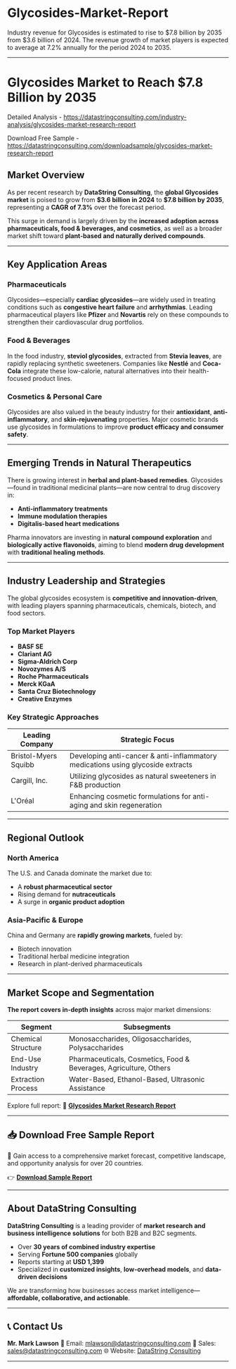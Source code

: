 # Glycosides-Market-Report

Industry revenue for Glycosides is estimated to rise to $7.8 billion by 2035 from $3.6 billion of 2024. The revenue growth of market players is expected to average at 7.2% annually for the period 2024 to 2035.

---

# **Glycosides Market to Reach \$7.8 Billion by 2035**

Detailed Analysis - https://datastringconsulting.com/industry-analysis/glycosides-market-research-report

Download Free Sample - https://datastringconsulting.com/downloadsample/glycosides-market-research-report

## **Market Overview**

As per recent research by **DataString Consulting**, the **global Glycosides market** is poised to grow from **\$3.6 billion in 2024** to **\$7.8 billion by 2035**, representing a **CAGR of 7.3%** over the forecast period.

This surge in demand is largely driven by the **increased adoption across pharmaceuticals, food & beverages, and cosmetics**, as well as a broader market shift toward **plant-based and naturally derived compounds**.

---

## **Key Application Areas**

### **Pharmaceuticals**

Glycosides—especially **cardiac glycosides**—are widely used in treating conditions such as **congestive heart failure** and **arrhythmias**. Leading pharmaceutical players like **Pfizer** and **Novartis** rely on these compounds to strengthen their cardiovascular drug portfolios.

### **Food & Beverages**

In the food industry, **steviol glycosides**, extracted from **Stevia leaves**, are rapidly replacing synthetic sweeteners. Companies like **Nestlé** and **Coca-Cola** integrate these low-calorie, natural alternatives into their health-focused product lines.

### **Cosmetics & Personal Care**

Glycosides are also valued in the beauty industry for their **antioxidant**, **anti-inflammatory**, and **skin-rejuvenating** properties. Major cosmetic brands use glycosides in formulations to improve **product efficacy and consumer safety**.

---

## **Emerging Trends in Natural Therapeutics**

There is growing interest in **herbal and plant-based remedies**. Glycosides—found in traditional medicinal plants—are now central to drug discovery in:

* **Anti-inflammatory treatments**
* **Immune modulation therapies**
* **Digitalis-based heart medications**

Pharma innovators are investing in **natural compound exploration** and **biologically active flavonoids**, aiming to blend **modern drug development** with **traditional healing methods**.

---

## **Industry Leadership and Strategies**

The global glycosides ecosystem is **competitive and innovation-driven**, with leading players spanning pharmaceuticals, chemicals, biotech, and food sectors.

### **Top Market Players**

* **BASF SE**
* **Clariant AG**
* **Sigma-Aldrich Corp**
* **Novozymes A/S**
* **Roche Pharmaceuticals**
* **Merck KGaA**
* **Santa Cruz Biotechnology**
* **Creative Enzymes**

### **Key Strategic Approaches**

| Leading Company      | Strategic Focus                                                                 |
| -------------------- | ------------------------------------------------------------------------------- |
| Bristol-Myers Squibb | Developing anti-cancer & anti-inflammatory medications using glycoside extracts |
| Cargill, Inc.        | Utilizing glycosides as natural sweeteners in F\&B production                   |
| L'Oréal              | Enhancing cosmetic formulations for anti-aging and skin regeneration            |

---

## **Regional Outlook**

### **North America**

The U.S. and Canada dominate the market due to:

* A **robust pharmaceutical sector**
* Rising demand for **nutraceuticals**
* A surge in **organic product adoption**

### **Asia-Pacific & Europe**

China and Germany are **rapidly growing markets**, fueled by:

* Biotech innovation
* Traditional herbal medicine integration
* Research in plant-derived pharmaceuticals

---

## **Market Scope and Segmentation**

**The report covers in-depth insights** across major market dimensions:

| Segment            | Subsegments                                                       |
| ------------------ | ----------------------------------------------------------------- |
| Chemical Structure | Monosaccharides, Oligosaccharides, Polysaccharides                |
| End-Use Industry   | Pharmaceuticals, Cosmetics, Food & Beverages, Agriculture, Others |
| Extraction Process | Water-Based, Ethanol-Based, Ultrasonic Assistance                 |

Explore full report:
🔗 [**Glycosides Market Research Report**](https://datastringconsulting.com/industry-analysis/glycosides-market-research-report)

---

## 📥 **Download Free Sample Report**

🎯 Gain access to a comprehensive market forecast, competitive landscape, and opportunity analysis for over 20 countries.

👉 [**Download Sample Report**](https://datastringconsulting.com/downloadsample/glycosides-market-research-report)

---

## **About DataString Consulting**

**DataString Consulting** is a leading provider of **market research and business intelligence solutions** for both B2B and B2C segments.

* Over **30 years of combined industry expertise**
* Serving **Fortune 500 companies** globally
* Reports starting at **USD 1,399**
* Specialized in **customized insights**, **low-overhead models**, and **data-driven decisions**

We are transforming how businesses access market intelligence—**affordable, collaborative, and actionable**.

---

## 📞 **Contact Us**

**Mr. Mark Lawson**
📧 Email: [mlawson@datastringconsulting.com](mailto:mlawson@datastringconsulting.com)
📩 Sales: [sales@datastringconsulting.com](mailto:sales@datastringconsulting.com)
🌐 Website: [DataString Consulting](https://datastringconsulting.com)

---
